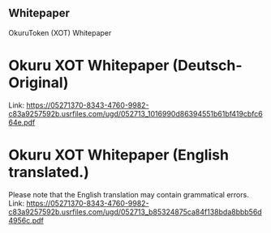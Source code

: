 ## Whitepaper
OkuruToken (XOT) Whitepaper



# Okuru XOT Whitepaper (Deutsch-Original)

Link: https://05271370-8343-4760-9982-c83a9257592b.usrfiles.com/ugd/052713_1016990d86394551b61bf419cbfc664e.pdf



# Okuru XOT Whitepaper (English translated.)
Please note that the English translation may contain grammatical errors.
Link: https://05271370-8343-4760-9982-c83a9257592b.usrfiles.com/ugd/052713_b85324875ca84f138bda8bbb56d4956c.pdf
